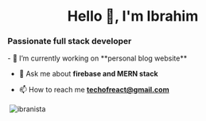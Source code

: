 <h1 align="center">Hello 👋, I'm Ibrahim</h1>
<h3>Passionate full stack developer</h3>
- 🌱 I’m currently working on **personal blog website**

- 💬 Ask me about **firebase and MERN stack**

- 📫 How to reach me **techofreact@gmail.com**

<p>&nbsp;<img align="center" src="https://github-readme-stats.vercel.app/api?username=ibranista&show_icons=true&locale=en" alt="ibranista" /></p>
